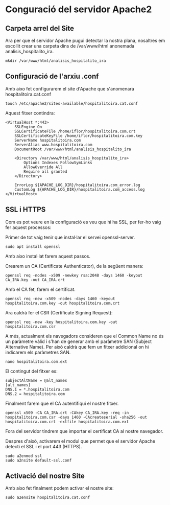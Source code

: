 # Conguració del servidor Apache2

## Carpeta arrel del Site

Ara per que el servidor Apache pugui detectar la nostra plana, nosaltres em escollit crear una carpeta dins de /var/www/html anonemada analisis_hospitalito_ira.

```:
mkdir /var/www/html/analisis_hospitalito_ira 
```

## Configuració de l'arxiu .conf

Amb aixo fet configurarem el site d'Apache que s'anomenara hospitalitoira.cat.conf

```:
touch /etc/apache2/sites-available/hospitalitoira.cat.conf
```

Aquest fitxer contindra:

```:
<VirtualHost *:443>
    SSLEngine On
    SSLCertificateFile /home/iflor/hospitalitoira.com.crt
    SSLCertificateKeyFile /home/iflor/hospitalitoira.com.key
    ServerName hospitalitoira.com
    ServerAlias www.hospitalitoira.com
    DocumentRoot /var/www/html/analisis_hospitalito_ira

    <Directory /var/www/html/analisis_hospitalito_ira>
        Options Indexes FollowSymLinks
        AllowOverride All
        Require all granted
    </Directory>

    ErrorLog ${APACHE_LOG_DIR}/hospitalitoira.com_error.log
    CustomLog ${APACHE_LOG_DIR}/hospitalitoira.com_access.log
</VirtualHost>
```

## SSL i HTTPS

Com es pot veure en la configuració es veu que hi ha SSL, per fer-ho vaig fer aquest processos:

Primer de tot vaig tenir que instal·lar el servei openssl-server.

```:
sudo apt install openssl
```

Amb aixo instal·lat farem aquest passos.

Crearem un CA (Certificate Authenticator), de la següent manera:

```:
openssl req -nodes -x509 -newkey rsa:2048 -days 1460 -keyout CA_IRA.key -out CA_IRA.crt
```

Amb el CA fet, farem el certificat.

```:
openssl req -new -x509 -nodes -days 1460 -keyout hospitalitoira.com.key -out hospitalitoira.com.crt
```

Ara caldrà fer el CSR (Certificate Signing Request):

```:
openssl req -new -key hospitalitoira.com.key -out hospitalitoira.com.csr
```

A més, actualment els navegadors consideren que el Common Name no és un paràmetre vàlid i s’han de generar amb el paràmetre SAN (Subject Alternative Name).
Per això caldrà que fem un fitxer addicional on hi indicarem els paràmetres SAN.

```:
nano hospitalitoira.com.ext
```

El contingut del fitxer es:

```:
subjectAltName = @alt_names
[alt_names]
DNS.1 = *.hospitalitoira.com
DNS.2 = hospitalitoira.com
```

Finalment farem que el CA autentifiqui el nostre fitxer.

```:
openssl x509 -CA CA_IRA.crt -CAkey CA_IRA.key -req -in hospitalitoira.com.csr -days 1460 -CAcreateserial -sha256 -out hospitalitoira.com.crt -extfile hospitalitoira.com.ext
```

Fora del servidor tindrem que importar el certificat CA al nostre navegador.

Despres d'això, activarem el modul que permet que el servidor Apache detecti el SSL i el port 443 (HTTPS).

```:
sudo a2enmod ssl
sudo a2nsite default-ssl.conf
```

## Activació del nostre Site

Amb aixo fet finalment podem activar el nostre site:

```:
sudo a2ensite hospitalitoira.cat.conf
```

